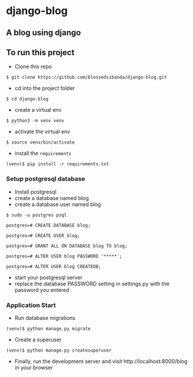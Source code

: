 # django-blog
## A blog using django

## To run this project

* Clone this repo

```$ git clone https://github.com/blessedsibanda/django-blog.git```

* cd into the project folder

```$ cd django-blog```

* create a virtual env 

```$ python3 -m venv venv```

* activate the virtual env

```$ source venv/bin/activate```

* install the ```requirements```

```(venv)$ pip install -r requirements.txt```

### Setup postgresql database
* Install postgresql 
* create a database named blog
* create a database user named blog

```$ sudo -u postgres psql```

```postgres=# CREATE DATABASE blog;```

```postgres=# CREATE USER blog;```

```postgres=# GRANT ALL ON DATABASE blog TO blog;```

```postgres=# ALTER USER blog PASSWORD '*****';```

```postgres=# ALTER USER blog CREATEDB;```

* start your postgresql server
* replace the database PASSWORD setting in settings.py with the password you entered

### Application Start

* Run database migrations

```(venv)$ python manage.py migrate```

* Create a superuser

```(venv)$ python manage.py createsuperuser```

* Finally, run the development server and visit http://localhost:8000/blog in your browser
